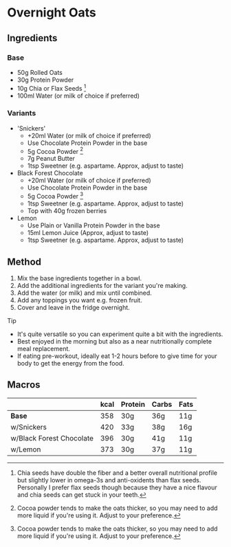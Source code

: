 # Overnight Oats
## Ingredients

### Base
 * 50g Rolled Oats
 * 30g Protein Powder
 * 10g Chia or Flax Seeds [^1]
 * 100ml Water (or milk of choice if preferred)

### Variants
 - 'Snickers'
    * +20ml Water (or milk of choice if preferred)
    * Use Chocolate Protein Powder in the base
    * 5g Cocoa Powder [^2]
    * 7g Peanut Butter
    * 1tsp Sweetner (e.g. aspartame. Approx, adjust to taste)
- Black Forest Chocolate
    * +20ml Water (or milk of choice if preferred)
    * Use Chocolate Protein Powder in the base
    * 5g Cocoa Powder [^2]
    * 1tsp Sweetner (e.g. aspartame. Approx, adjust to taste)
    * Top with 40g frozen berries
- Lemon
    * Use Plain or Vanilla Protein Powder in the base
    * 15ml Lemon Juice (Approx, adjust to taste)
    * 1tsp Sweetner (e.g. aspartame. Approx, adjust to taste)

## Method
1. Mix the base ingredients together in a bowl.
3. Add the additional ingredients for the variant you're making.
2. Add the water (or milk) and mix until combined.
4. Add any toppings you want e.g. frozen fruit.
5. Cover and leave in the fridge overnight.

> [!TIP]
> - It's quite versatile so you can experiment quite a bit with the ingredients.
> - Best enjoyed in the morning but also as a near nutritionally complete meal replacement.
> - If eating pre-workout, ideally eat 1-2 hours before to give time for your body to get the energy from the food.

## Macros
|                          | kcal | Protein | Carbs | Fats |
| ------------------------ |------| ------- |------ |----- |
| **Base**                 | 358  | 30g     | 36g   | 11g  |
| w/Snickers               | 420  | 33g     | 38g   | 16g  |
| w/Black Forest Chocolate | 396  | 30g     | 41g   | 11g  |
| w/Lemon                  | 373  | 30g     | 37g   | 11g  |



[^1]: Chia seeds have double the fiber and a better overall nutritional profile but slightly lower in omega-3s and anti-oxidents than flax seeds. Personally I prefer flax seeds though because they have a nice flavour and chia seeds can get stuck in your teeth.
[^2]: Cocoa powder tends to make the oats thicker, so you may need to add more liquid if you're using it. Adjust to your preference.

